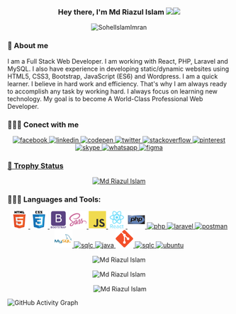 

<h3 align="center">Hey there, I'm Md Riazul Islam <img src="https://media.giphy.com/media/hvRJCLFzcasrR4ia7z/giphy.gif" width="28"><img src="https://emojis.slackmojis.com/emojis/images/1531849430/4246/blob-sunglasses.gif?1531849430" width="28"/></h3>

<p align="center">
<img src="https://komarev.com/ghpvc/?username=SohelIslamImran&label=Profile%20views&color=0e75b6&style=flat" alt="SohelIslamImran" />
</p>

### 📖 About me

I am a Full Stack Web Developer. I am working with React, PHP, Laravel and MySQL. I also have experience in developing static/dynamic websites using HTML5, CSS3, Bootstrap, JavaScript (ES6) and Wordpress. I am a quick learner. I believe in hard work and efficiency. That's why I am always ready to accomplish any task by working hard. I always focus on learning new technology. My goal is to become A World-Class Professional Web Developer. 

 ### 🕵🏻‍♂️ Conect with me
 
  <p align="center">
 <a href="https://www.facebook.com/WhoIsRiaz/" target="_blank"> <img src="https://www.vectorlogo.zone/logos/facebook/facebook-icon.svg" alt="facebook" width="30" height="30"/>
 <a href="https://www.linkedin.com/in/engr-riazulislam/" target="_blank"> <img src="https://www.vectorlogo.zone/logos/linkedin/linkedin-icon.svg" alt="linkedin" width="30" height="30"/>
  <a href="https://codepen.io/devriazul" target="_blank"> <img src="https://www.vectorlogo.zone/logos/codepen/codepen-icon.svg" alt="codepen" width="30" height="30"/>
 <a href="https://twitter.com/ReazRaaz" target="_blank"> <img src="https://www.vectorlogo.zone/logos/twitter/twitter-icon.svg" alt="twitter" width="30" height="30"/>
 <a href="overflow.com/users/16483163/md-riazul-islam" target="_blank"> <img src="https://www.vectorlogo.zone/logos/stackoverflow/stackoverflow-icon.svg" alt="stackoverflow" width="30" height="30"/>
  <a href="https://www.pinterest.com/rootriaz/_saved/" target="_blank"> <img src="https://www.vectorlogo.zone/logos/pinterest/pinterest-icon.svg" alt="pinterest" width="30" height="30"/>
  <a href="" target="_blank"> <img src="https://www.vectorlogo.zone/logos/skype/skype-icon.svg" alt="skype" width="30" height="30"/>
  <a href="" target="_blank"> <img src="https://www.vectorlogo.zone/logos/whatsapp/whatsapp-icon.svg" alt="whatsapp" width="30" height="30"/>
  <a href="https://www.figma.com/files/user/989569216476556595?fuid=989569216476556595" target="_blank"> <img src="https://www.vectorlogo.zone/logos/figma/figma-icon.svg" alt="figma" width="30" height="30"/>
  </p>
   
### 🤵 Trophy Status
   
<p align="center"> <a href="https://github.com/ryo-ma/github-profile-trophy"><img src="https://github-profile-trophy.vercel.app/?username=devriazul" alt="Md Riazul Islam" /></a> </p>

### 👨🏻‍💻 Languages and Tools:
<p align="center">
 <a href="https://www.w3.org/html/" target="_blank"> <img src="https://raw.githubusercontent.com/devicons/devicon/master/icons/html5/html5-original-wordmark.svg" alt="html5" width="40" height="40"/> </a> 
 <a href="https://www.w3schools.com/css/" target="_blank"> <img src="https://raw.githubusercontent.com/devicons/devicon/master/icons/css3/css3-original-wordmark.svg" alt="css3" width="40" height="40"/> </a>
<a href="https://getbootstrap.com" target="_blank"> <img src="https://raw.githubusercontent.com/devicons/devicon/master/icons/bootstrap/bootstrap-plain-wordmark.svg" alt="bootstrap" width="40" height="40"/></a>
 <a href="https://sass-lang.com" target="_blank"> <img src="https://raw.githubusercontent.com/devicons/devicon/master/icons/sass/sass-original.svg" alt="sass" width="40" height="40"/> </a> 
 <a href="https://developer.mozilla.org/en-US/docs/Web/JavaScript" target="_blank"> <img src="https://raw.githubusercontent.com/devicons/devicon/master/icons/javascript/javascript-original.svg" alt="javascript" width="40" height="40"/> </a> 
<!--  <a href="https://developer.mozilla.org/en-US/docs/Web/JavaScript" target="_blank"> <img src="https://raw.githubusercontent.com/devicons/devicon/master/icons/jquery/jquery-original.svg" alt="jquery" width="40" height="40"/> </a>  -->
<a href="https://reactjs.org/" target="_blank"> <img src="https://raw.githubusercontent.com/devicons/devicon/master/icons/react/react-original-wordmark.svg" alt="react" width="40" height="40"/> </a> 
 <a href="https://www.php.net" target="_blank"> <img src="https://raw.githubusercontent.com/devicons/devicon/master/icons/php/php-original.svg" alt="php" width="40" height="40"/> </a> 
 <a href="https://www.php.net" target="_blank"> <img src="https://www.vectorlogo.zone/logos/wordpress/wordpress-icon.svg" alt="php" width="40" height="40"/> </a> 
 <a href="https://laravel.com/" target="_blank"> <img src="https://www.vectorlogo.zone/logos/laravel/laravel-icon.svg" alt="laravel" width="40" height="40"/> </a>
 <a href="https://postman.com" target="_blank"> <img src="https://www.vectorlogo.zone/logos/getpostman/getpostman-icon.svg" alt="postman" width="40" height="40"/> </a> 
<a href="https://www.mysql.com/" target="_blank"> <img src="https://raw.githubusercontent.com/devicons/devicon/master/icons/mysql/mysql-original-wordmark.svg" alt="mysql" width="40" height="40"/> </a>  
<!--  <a href="https://www.sqlite.org/" target="_blank"> <img src="https://www.vectorlogo.zone/logos/sqlite/sqlite-icon.svg" alt="sqlc" width="40" height="40"/> </a> -->
  <a href="https://www.sqlite.org/" target="_blank"> <img src="https://www.vectorlogo.zone/logos/firebase/firebase-icon.svg" alt="sqlc" width="40" height="40"/> </a>
 <a href="https://www.java.com/" target="_blank"> <img src="https://www.vectorlogo.zone/logos/java/java-icon.svg" alt="java" width="40" height="40"/> </a> 
 <a href="https://github.com" target="_blank"> <img src="https://raw.githubusercontent.com/devicons/devicon/master/icons/git/git-plain.svg" alt="git" width="40" height="40"/> </a> 
 <a href="https://www.sqlite.org/" target="_blank"> <img src="https://www.vectorlogo.zone/logos/github/github-tile.svg" alt="sqlc" width="40" height="40"/> </a>
<!--  <a href="" target="_blank"> <img src="https://www.vectorlogo.zone/logos/visualstudio_code/visualstudio_code-icon.svg" alt="microsoft" width="40" height="40"/>
 <a href="" target="_blank"> <img src="https://www.vectorlogo.zone/logos/jetbrains/jetbrains-icon.svg" alt="microsoft" width="40" height="40"/> -->
 <a href="https://ubuntu.com/" target="_blank"> <img src="https://raw.githubusercontent.com/gilbarbara/logos/804dc257b59e144eaca5bc6ffd16949752c6f789/logos/ubuntu.svg" alt="ubuntu" width="40" height="40"/> </a>
<!-- <a href="https://www.photoshop.com/en" target="_blank"> <img src="https://raw.githubusercontent.com/devicons/devicon/master/icons/photoshop/photoshop-line.svg" alt="photoshop" width="40" height="40"/> </a> -->
<!--  <a href="" target="_blank"> <img src="https://www.vectorlogo.zone/logos/adobe_illustrator/adobe_illustrator-icon.svg" alt="microsoft" width="40" height="40"/> -->
<!-- <a href="https://www.adobe.com/products/xd.html" target="_blank"> <img src="https://cdn.worldvectorlogo.com/logos/adobe-xd.svg" alt="xd" width="40" height="40"/> </a> -->
<!--  <a href="" target="_blank"> <img src="https://www.vectorlogo.zone/logos/linux/linux-icon.svg" alt="linux" width="40" height="40"/> -->
<!--   <a href="" target="_blank"> <img src="https://www.vectorlogo.zone/logos/microsoft/microsoft-icon.svg" alt="microsoft" width="40" height="40"/> -->
  
   </p>

  

<p align="center"><img align="center" src="https://github-readme-stats.vercel.app/api/top-langs?username=devriazul&show_icons=true&locale=en&layout=compact" alt="Md Riazul Islam"/></br></p>
   <p align="center"><img align="center" src="https://ecommerce-laravel-app.herokuapp.com?user=devriazul&theme=ayu-light&date_format=M%20j%5B%2C%20Y%5D" alt="Md Riazul Islam"/></br></p>
   
<!--    [![GitHub Streak](https://ecommerce-laravel-app.herokuapp.com?user=devriazul&theme=ayu-light&date_format=M%20j%5B%2C%20Y%5D)](https://git.io/streak-stats) -->
   
    

<p align="center">&nbsp;<img align="center" src="https://github-readme-stats.vercel.app/api?username=devriazul&show_icons=true&locale=en" alt="Md Riazul Islam"/ ></br></p>

    
   
<!-- <p align="center"><img align="center" src="https://github-readme-streak-stats.herokuapp.com/?user=devriazul&" alt="Md Riazul Islam" /></p> -->
  

![GitHub Activity Graph](https://activity-graph.herokuapp.com/graph?username=devriazul)  

